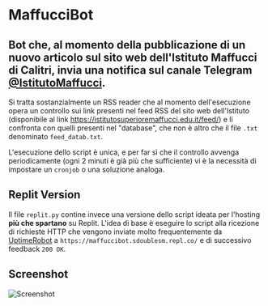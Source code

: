 # MaffucciBot
Bot che, al momento della pubblicazione di un nuovo articolo sul sito web dell'Istituto Maffucci di Calitri, invia una notifica sul canale Telegram [@IstitutoMaffucci](https://t.me/IstitutoMaffucci).
---
Si tratta sostanzialmente un RSS reader che al momento dell'esecuzione opera un controllo sui link presenti nel feed RSS del sito web dell'Istituto (disponibile al link https://istitutosuperioremaffucci.edu.it/feed/) e li confronta con quelli presenti nel "database", che non è altro che il file ``.txt`` denominato ``feed_datab.txt``.

L'esecuzione dello script è unica, e per far sì che il controllo avvenga periodicamente (ogni 2 minuti è già più che sufficiente) vi è la necessità di impostare un ``cronjob`` o una soluzione analoga.

## Replit Version
Il file ``replit.py`` contine invece una versione dello script ideata per l'hosting **più che spartano** su Replit. L'idea di base è eseguire lo script alla ricezione di richieste HTTP che vengono inviate molto frequentemente da [UptimeRobot](https://uptimerobot.com/) a ``https://maffuccibot.sdoublesm.repl.co/`` e di successivo feedback ``200 OK``.
## Screenshot
![Screenshot](/screenshot.png "screenshot")
